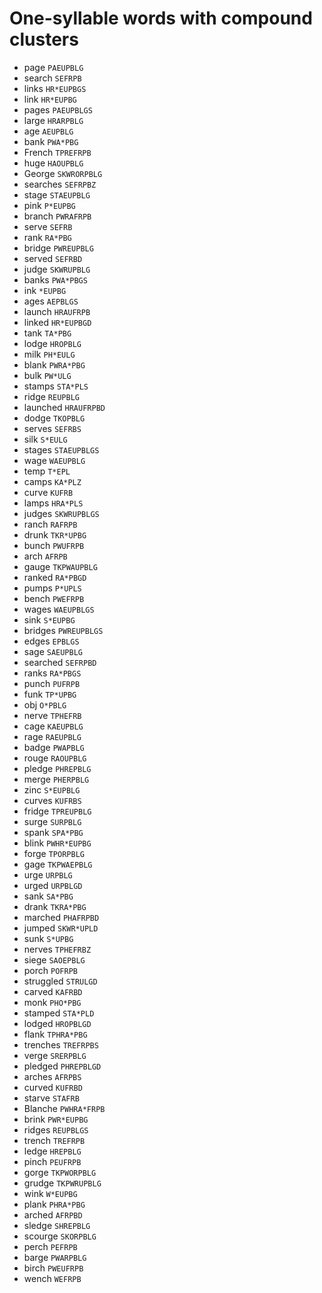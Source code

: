 # One-syllable words with compound clusters

* page `PAEUPBLG`
* search `SEFRPB`
* links `HR*EUPBGS`
* link `HR*EUPBG`
* pages `PAEUPBLGS`
* large `HRARPBLG`
* age `AEUPBLG`
* bank `PWA*PBG`
* French `TPREFRPB`
* huge `HAOUPBLG`
* George `SKWRORPBLG`
* searches `SEFRPBZ`
* stage `STAEUPBLG`
* pink `P*EUPBG`
* branch `PWRAFRPB`
* serve `SEFRB`
* rank `RA*PBG`
* bridge `PWREUPBLG`
* served `SEFRBD`
* judge `SKWRUPBLG`
* banks `PWA*PBGS`
* ink `*EUPBG`
* ages `AEPBLGS`
* launch `HRAUFRPB`
* linked `HR*EUPBGD`
* tank `TA*PBG`
* lodge `HROPBLG`
* milk `PH*EULG`
* blank `PWRA*PBG`
* bulk `PW*ULG`
* stamps `STA*PLS`
* ridge `REUPBLG`
* launched `HRAUFRPBD`
* dodge `TKOPBLG`
* serves `SEFRBS`
* silk `S*EULG`
* stages `STAEUPBLGS`
* wage `WAEUPBLG`
* temp `T*EPL`
* camps `KA*PLZ`
* curve `KUFRB`
* lamps `HRA*PLS`
* judges `SKWRUPBLGS`
* ranch `RAFRPB`
* drunk `TKR*UPBG`
* bunch `PWUFRPB`
* arch `AFRPB`
* gauge `TKPWAUPBLG`
* ranked `RA*PBGD`
* pumps `P*UPLS`
* bench `PWEFRPB`
* wages `WAEUPBLGS`
* sink `S*EUPBG`
* bridges `PWREUPBLGS`
* edges `EPBLGS`
* sage `SAEUPBLG`
* searched `SEFRPBD`
* ranks `RA*PBGS`
* punch `PUFRPB`
* funk `TP*UPBG`
* obj `O*PBLG`
* nerve `TPHEFRB`
* cage `KAEUPBLG`
* rage `RAEUPBLG`
* badge `PWAPBLG`
* rouge `RAOUPBLG`
* pledge `PHREPBLG`
* merge `PHERPBLG`
* zinc `S*EUPBLG`
* curves `KUFRBS`
* fridge `TPREUPBLG`
* surge `SURPBLG`
* spank `SPA*PBG`
* blink `PWHR*EUPBG`
* forge `TPORPBLG`
* gage `TKPWAEPBLG`
* urge `URPBLG`
* urged `URPBLGD`
* sank `SA*PBG`
* drank `TKRA*PBG`
* marched `PHAFRPBD`
* jumped `SKWR*UPLD`
* sunk `S*UPBG`
* nerves `TPHEFRBZ`
* siege `SAOEPBLG`
* porch `POFRPB`
* struggled `STRULGD`
* carved `KAFRBD`
* monk `PHO*PBG`
* stamped `STA*PLD`
* lodged `HROPBLGD`
* flank `TPHRA*PBG`
* trenches `TREFRPBS`
* verge `SRERPBLG`
* pledged `PHREPBLGD`
* arches `AFRPBS`
* curved `KUFRBD`
* starve `STAFRB`
* Blanche `PWHRA*FRPB`
* brink `PWR*EUPBG`
* ridges `REUPBLGS`
* trench `TREFRPB`
* ledge `HREPBLG`
* pinch `PEUFRPB`
* gorge `TKPWORPBLG`
* grudge `TKPWRUPBLG`
* wink `W*EUPBG`
* plank `PHRA*PBG`
* arched `AFRPBD`
* sledge `SHREPBLG`
* scourge `SKORPBLG`
* perch `PEFRPB`
* barge `PWARPBLG`
* birch `PWEUFRPB`
* wench `WEFRPB`
